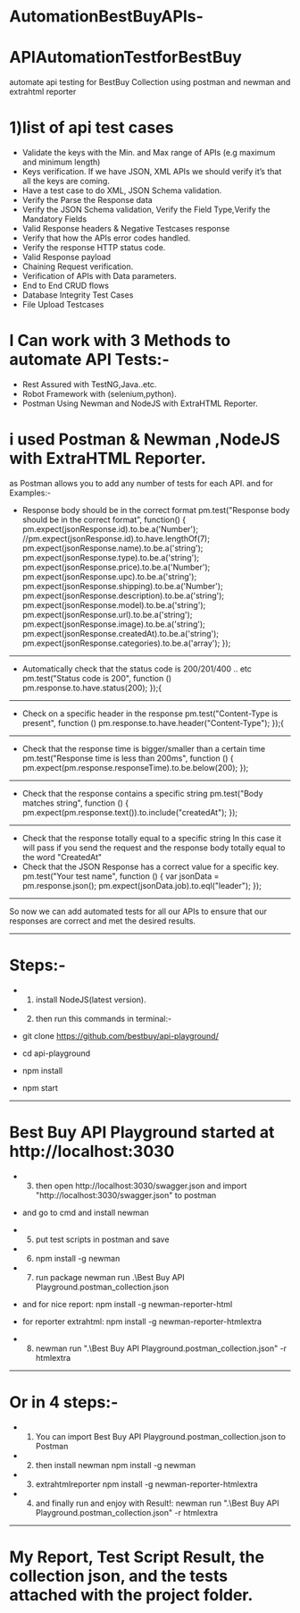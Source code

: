 # AutomationBestBuyAPIs-
# APIAutomationTestforBestBuy
automate api testing for BestBuy Collection using postman and newman and extrahtml reporter

# 1)list of api test cases 

- Validate the keys with the Min. and Max range of APIs (e.g maximum and minimum length)
- Keys verification. If we have JSON, XML APIs we should verify it’s that all the keys are coming.
- Have a test case to do XML, JSON Schema validation.
- Verify the Parse the Response data
- Verify the JSON Schema validation, Verify the Field Type,Verify the Mandatory Fields
- Valid Response headers & Negative Testcases response
- Verify that how the APIs error codes handled.
- Verify the response HTTP status code.
- Valid Response payload
- Chaining Request verification.
- Verification of APIs with Data parameters.
- End to End CRUD flows
- Database Integrity Test Cases
- File Upload Testcases



# I Can work with 3 Methods to automate API Tests:-
- Rest Assured with TestNG,Java..etc.
- Robot Framework with (selenium,python).
- Postman Using Newman and NodeJS with ExtraHTML Reporter.


# i used Postman & Newman ,NodeJS with ExtraHTML Reporter.
as Postman allows you to add any number of tests for each API.
and for Examples:-
- Response body should be in the correct format
pm.test("Response body should be in the correct format", function() {
    pm.expect(jsonResponse.id).to.be.a('Number');
    //pm.expect(jsonResponse.id).to.have.lengthOf(7);
    pm.expect(jsonResponse.name).to.be.a('string');
    pm.expect(jsonResponse.type).to.be.a('string');
    pm.expect(jsonResponse.price).to.be.a('Number');
    pm.expect(jsonResponse.upc).to.be.a('string');
    pm.expect(jsonResponse.shipping).to.be.a('Number');
    pm.expect(jsonResponse.description).to.be.a('string');
    pm.expect(jsonResponse.model).to.be.a('string');
    pm.expect(jsonResponse.url).to.be.a('string');
    pm.expect(jsonResponse.image).to.be.a('string');
    pm.expect(jsonResponse.createdAt).to.be.a('string');
    pm.expect(jsonResponse.categories).to.be.a('array');
});

---------------------------------------------------------

- Automatically check that the status code is 200/201/400 .. etc
pm.test("Status code is 200", function () 
    pm.response.to.have.status(200);
});{
---------------------------------------------
- Check on a specific header in the response
pm.test("Content-Type is present", function () 
    pm.response.to.have.header("Content-Type");
});{
---------------------------------------------------
- Check that the response time is bigger/smaller than a certain time
pm.test("Response time is less than 200ms", function () {
    pm.expect(pm.response.responseTime).to.be.below(200);
});
------------------------------------------------
- Check that the response contains a specific string
pm.test("Body matches string", function () {
    pm.expect(pm.response.text()).to.include("createdAt");
});
--------------------------------------------------
- Check that the response totally equal to a specific string
In this case it will pass if you send the request and the response body totally equal to the word "CreatedAt"
- Check that the JSON Response has a correct value for a specific key.
pm.test("Your test name", function () {
    var jsonData = pm.response.json();
    pm.expect(jsonData.job).to.eql("leader");
});
--------------------------------------------
So now we can add automated tests for all our APIs to ensure that our responses are correct and met the desired results.

------------------------------------

# Steps:-

-  1) install NodeJS(latest version).

- 2) then run this commands in terminal:-

- git clone https://github.com/bestbuy/api-playground/
- cd api-playground
- npm install
- npm start

-----------------------
#  Best Buy API Playground started at http://localhost:3030

- 3) then open http://localhost:3030/swagger.json and import  "http://localhost:3030/swagger.json" to postman 


- and go to cmd
and install newman

- 5) put test scripts in postman and save

- 6) npm install -g newman


- 7) run package newman run .\Best Buy API Playground.postman_collection.json

- and for nice report: npm install -g newman-reporter-html
-  for reporter extrahtml: npm install -g newman-reporter-htmlextra

 - 8) newman run ".\Best Buy API Playground.postman_collection.json" -r htmlextra

-----------------------------------------------------
# Or in 4 steps:-
- 1) You can import  Best Buy API Playground.postman_collection.json to Postman
- 2) then install newman npm install -g newman 
- 3) extrahtmlreporter npm install -g newman-reporter-htmlextra
- 4) and finally run and enjoy with Result!: newman run ".\Best Buy API Playground.postman_collection.json" -r htmlextra

------------------------
# My Report, Test Script Result, the collection json, and the tests attached with the project folder.
